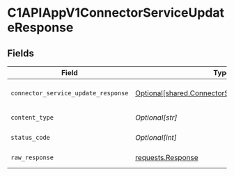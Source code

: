# C1APIAppV1ConnectorServiceUpdateResponse


## Fields

| Field                                                                                                        | Type                                                                                                         | Required                                                                                                     | Description                                                                                                  |
| ------------------------------------------------------------------------------------------------------------ | ------------------------------------------------------------------------------------------------------------ | ------------------------------------------------------------------------------------------------------------ | ------------------------------------------------------------------------------------------------------------ |
| `connector_service_update_response`                                                                          | [Optional[shared.ConnectorServiceUpdateResponse]](undefined/models/shared/connectorserviceupdateresponse.md) | :heavy_minus_sign:                                                                                           | ConnectorServiceUpdateResponse is the response returned by the update method.                                |
| `content_type`                                                                                               | *Optional[str]*                                                                                              | :heavy_check_mark:                                                                                           | HTTP response content type for this operation                                                                |
| `status_code`                                                                                                | *Optional[int]*                                                                                              | :heavy_check_mark:                                                                                           | HTTP response status code for this operation                                                                 |
| `raw_response`                                                                                               | [requests.Response](https://requests.readthedocs.io/en/latest/api/#requests.Response)                        | :heavy_minus_sign:                                                                                           | Raw HTTP response; suitable for custom response parsing                                                      |